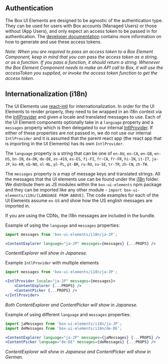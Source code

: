 ## Authentication
The Box UI Elements are designed to be agnostic of the authentication type. They can be used for users with Box accounts (Managed Users) or those without (App Users), and only expect an access token to be passed in for authentication. The [developer documentation](https://developer.box.com/docs/box-ui-elements) contains more information on how to generate and use these access tokens.

_Note: When you are required to pass an access token to a Box Element Component, keep in mind that you can pass the access token as a string, or as a function. If you pass a function, it should return a string. Whenever the Box Element Component needs to make an API call to Box, it will use the accessToken you supplied, or invoke the access token function to get the access token._

## Internationalization (i18n)
The UI Elements use [react-intl](https://formatjs.io/docs/react-intl/) for internationalization. In order for the UI Elements to render properly, they need to be wrapped in an i18n context via the [IntlProvider](https://github.com/formatjs/formatjs/blob/main/website/docs/react-intl/components.md#intlprovider) and given a locale and translated messages to use. Each of the UI Element components optionally take in a `language` property and a `messages` property which is then delegated to our internal [IntlProvider](src/components/Internationalize.js). If either of these properties are not passed in, we do not use our internal `IntlProvider` and it is assumed that the parent react app (the react app that is importing in the UI Elements) has its own `IntlProvider`.

The `language` property is a string that can be one of `en-AU`, `en-CA`, `en-GB`, `en-US`, `bn-IN`, `da-DK`, `de-DE`, `es-419`, `es-ES`, `fi-FI`, `fr-CA`, `fr-FR`, `hi-IN`, `it-IT`, `ja-JP`, `ko-KR`, `nb-NO`, `nl-NL`, `pl-PL`, `pt-BR`, `ru-RU`, `sv-SE`, `tr-TR`, `zh-CN`, `zh-TW`.

The `messages` property is a map of message keys and translated strings. All the messages that the UI elements use can be found under the [i18n](https://github.com/box/box-ui-elements/tree/master/i18n) folder. We distribute them as JS modules within the `box-ui-elements` npm package and they can be imported like any other module - `import box-ui-elements/i18n/[LANGUAGE FROM ABOVE]`. The code examples for each of the UI Elements assume `en-US` and show how the US english messages are imported in.

If you are using the CDNs, the i18n messages are included in the bundle.

Example of using the `language` and `messages` properties:
```jsx static
import messages from 'box-ui-elements/i18n/ja-JP';

<ContentExplorer language="ja-JP" messages={messages} {...PROPS} />
```

_ContentExplorer will show in Japanese._

Example `IntlProvider` with multiple elements
```jsx static
import messages from 'box-ui-elements/i18n/ja-JP';

<IntlProvider locale="ja-JP" messages={messages}>
    <ContentExplorer {...PROPS} />
    <ContentPicker {...PROPS} />
</IntlProvider>
```

_Both ContentExplorer and ContentPicker will show in Japanese._

Example of using different `language` and `messages` properties:

```jsx static
import jaMessages from 'box-ui-elements/i18n/ja-JP';
import deMessages from 'box-ui-elements/i18n/de-DE';

<ContentExplorer language="ja-JP" messages={jaMessages} {...PROPS} />
<ContentPicker language="de-DE" messages={deMessages} {...PROPS} />
```

_ContentExplorer will show in Japanese and ContentPicker will show in German._
